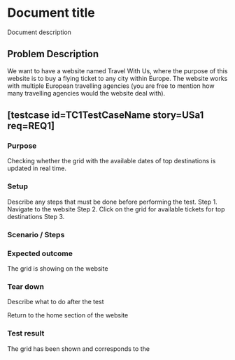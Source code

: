 # Document title 

Document description

## Problem Description 

We want to have a website named Travel With Us, where the purpose of this website is to buy a flying ticket to any city within Europe. The website works with multiple European travelling agencies (you are free to mention how many travelling agencies would the website deal with).

## [testcase id=TC1TestCaseName story=USa1 req=REQ1]

### Purpose 

Checking whether the grid with the available dates of top destinations is updated in real time.

### Setup

Describe any steps that must be done before performing the test.
Step 1. Navigate to the website
Step 2. Click on the grid for available tickets for top destinations
Step 3. 

### Scenario / Steps

### Expected outcome

The grid is showing on the website

### Tear down

Describe what to do after the test

Return to the home section of the website

### Test result

The grid has been shown and corresponds to the 
